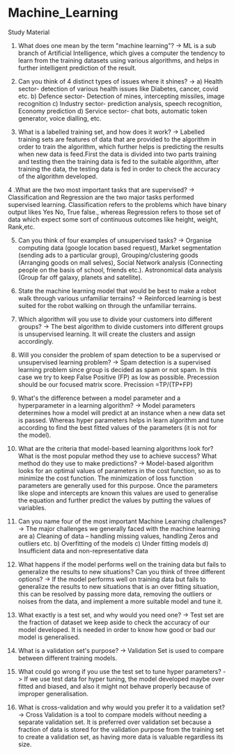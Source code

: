 # Machine_Learning
Study Material

1.	What does one mean by the term "machine learning"?
	-> ML is a sub branch of Artificial Intelligence, which gives a computer the tendency to learn from the training datasets using various algorithms, 
  	and helps in further intelligent prediction of the result.

2.	Can you think of 4 distinct types of issues where it shines?
	-> a) Health sector- detection of various health issues like Diabetes, cancer, covid etc.
	b) Defence sector- Detection of mines, intercepting missiles, image recognition
	c) Industry sector- prediction analysis, speech recognition, Economy prediction
	d) Service sector- chat bots, automatic token generator, voice dialling, etc.

3.	What is a labelled training set, and how does it work?
	-> Labelled training sets are features of data that are provided to the algorithm in order to train the algorithm, which further helps is predicting 
	the results when new data is feed.First the data is divided into two parts training and testing then the training data is fed to the suitable 
	algorithm, after training the data, the testing data is fed in order to check the accuracy of the algorithm developed.  

4	.What are the two most important tasks that are supervised?
	-> Classification and Regression are the two major tasks performed supervised learning.
	Classification refers to the problems which have binary output likes Yes No, True false., whereas Regression refers to those set of data which 
	expect some sort of continuous outcomes like height, weight, Rank,etc. 

5.	Can you think of four examples of unsupervised tasks?
	-> Organise computing data (google location based request), 
	Market segmentation (sending ads to a particular group),
 	Grouping/clustering goods (Arranging goods on mall selves), 
	Social Network analysis (Connecting people on the basis of school, friends etc.). 
	Astronomical data analysis (Group far off galaxy, planets and satellite).

6.	State the machine learning model that would be best to make a robot walk through various unfamiliar terrains?
	-> Reinforced learning is best suited for the robot walking on through the unfamiliar terrains.

7.	Which algorithm will you use to divide your customers into different groups?
	-> The best algorithm to divide customers into different groups is unsupervised learning. It will create the clusters and assign accordingly.

8.	Will you consider the problem of spam detection to be a supervised or unsupervised learning problem?
	-> Spam detection is a supervised learning problem since group is decided as spam or not spam. In this case we try to keep False Positive (FP) 
	as low as possible. Precession should be our focused matrix score. Precission =TP/(TP+FP)

9.	What's the difference between a model parameter and a hyperparameter in a learning algorithm?
  -> Model parameters determines how a model will predict at an instance when a new data set is passed. Whereas hyper parameters helps in learn algorithm and tune           according to find the best fitted values of the parameters (it is not for the model).  

10.	What are the criteria that model-based learning algorithms look for? What is the most popular method they use to achieve success? What method do they use to make predictions?
 -> Model-based algorithm looks for an optimal values of parameters in the cost function, so as to minimize the cost function.
  The minimization of loss function parameters are generally used for this purpose.
  Once the parameters like slope and intercepts are known this values are used to generalise the equation and further predict the values by putting the values of         variables. 

11.	Can you name four of the most important Machine Learning challenges?
  -> The major challenges we generally faced with the machine learning are
    a)	Cleaning of data – handling missing values, handling Zeros and outliers etc.
    b)	Overfitting of the models
    c)	Under fitting models
    d)	Insufficient data and non-representative data

12.	What happens if the model performs well on the training data but fails to generalize the results to new situations? Can you think of three different options?
 -> If the model performs well on training data but fails to generalize the results to new situations that is an over fitting situation, this can be resolved by passing more data, removing the outliers or noises from the data,  and implement a more suitable model and tune it.

13.	What exactly is a test set, and why would you need one?
  -> Test set are the fraction of dataset we keep aside to check the accuracy of our model developed. It is needed in order to know how good or bad our model is             generalised.

14.	What is a validation set's purpose?
 -> Validation Set is used to compare between different training models.
  
15.	What could go wrong if you use the test set to tune hyper parameters?
 -> If we use test data for hyper tuning, the model developed maybe over fitted and biased, and also it might not behave properly because of improper generalisation.

16.	What is cross-validation and why would you prefer it to a validation set? 
  -> Cross Validation is a tool to compare models without needing a separate validation set. It is preferred over validation set because a fraction of data is stored for   the validation purpose from the  training set to create a validation set, as having more data is valuable regardless its size.

